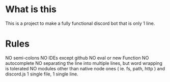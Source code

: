 # What is this
This is a project to make a fully functional discord bot that is only 1 line. 
# Rules
NO semi-colons
NO IDEs except github
NO eval or new Function
NO autocomplete
NO separating the line into multiple lines, but word wrapping is tolerated
NO modules other than native node ones ( ie. fs, path, http ) and discord.js
1 single file, 1 single line.
